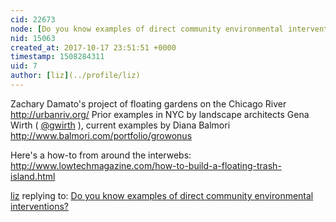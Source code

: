 ```yaml
---
cid: 22673
node: [Do you know examples of direct community environmental interventions?](../notes/gretchengehrke/10-17-2017/do-you-know-examples-of-direct-community-environmental-interventions)
nid: 15063
created_at: 2017-10-17 23:51:51 +0000
timestamp: 1508284311
uid: 7
author: [liz](../profile/liz)
---
```


Zachary Damato's project of floating gardens on the Chicago River
http://urbanriv.org/
Prior examples in NYC by landscape architects Gena Wirth ( [@gwirth](/profile/gwirth) ), current examples by Diana Balmori http://www.balmori.com/portfolio/growonus 

Here's a how-to from around the interwebs: http://www.lowtechmagazine.com/how-to-build-a-floating-trash-island.html

[liz](../profile/liz) replying to: [Do you know examples of direct community environmental interventions?](../notes/gretchengehrke/10-17-2017/do-you-know-examples-of-direct-community-environmental-interventions)

